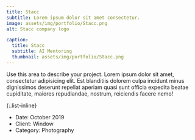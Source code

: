 ```yaml
---
title: Stacc
subtitle: Lorem ipsum dolor sit amet consectetur.
image: assets/img/portfolio/Stacc.png
alt: Stacc company logo

caption:
  title: Stacc
  subtitle: AI Mentoring
  thumbnail: assets/img/portfolio/Stacc.png
---
```

Use this area to describe your project. Lorem ipsum dolor sit amet, consectetur adipisicing elit. Est blanditiis dolorem culpa incidunt minus dignissimos deserunt repellat aperiam quasi sunt officia expedita beatae cupiditate, maiores repudiandae, nostrum, reiciendis facere nemo!

{:.list-inline}
- Date: October 2019
- Client: Window
- Category: Photography

